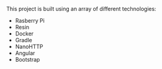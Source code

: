 This project is built using an array of different technologies:
- Rasberry Pi 
- Resin 
- Docker
- Gradle
- NanoHTTP
- Angular
- Bootstrap